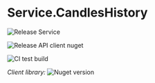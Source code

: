 # Service.CandlesHistory

![Release Service](https://github.com/MyJetWallet/Service.CandlesHistory/workflows/Release%20Service/badge.svg)

![Release API client nuget](https://github.com/MyJetWallet/Service.CandlesHistory/workflows/Release%20API%20client%20nuget/badge.svg)

![CI test build](https://github.com/MyJetWallet/Service.CandlesHistory/workflows/CI%20test%20build/badge.svg)

*Client library:* ![Nuget version](https://img.shields.io/nuget/v/MyJetWallet.Service.CandlesHistory.Client?label=MyJetWallet.Service.CandlesHistory.Client&style=social)

